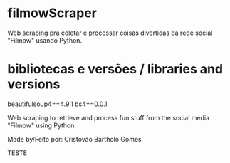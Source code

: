 ﻿# filmowScraper
Web scraping pra coletar e processar coisas divertidas da rede social "Filmow" usando Python.

# bibliotecas e versões / libraries and versions
beautifulsoup4==4.9.1
bs4==0.0.1

Web scraping to retrieve and process fun stuff from the social media "Filmow" using Python.


Made by/Feito por: Cristóvão Bartholo Gomes

TESTE